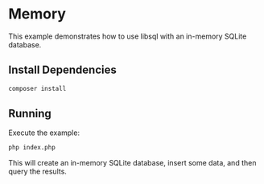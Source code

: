 # Memory

This example demonstrates how to use libsql with an in-memory SQLite database.

## Install Dependencies

```bash
composer install
```

## Running

Execute the example:

```bash
php index.php
```

This will create an in-memory SQLite database, insert some data, and then query the results.
